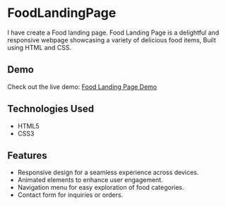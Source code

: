# FoodLandingPage
I have create a Food landing page. Food Landing Page is a delightful and responsive webpage showcasing a variety of delicious food items, Built using HTML and CSS.

## Demo
Check out the live demo: [Food Landing Page Demo](http://127.0.0.1:5500/main%20proj.html)

## Technologies Used
- HTML5
- CSS3

## Features
- Responsive design for a seamless experience across devices.
- Animated elements to enhance user engagement.
- Navigation menu for easy exploration of food categories.
- Contact form for inquiries or orders.

